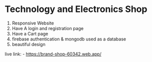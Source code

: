 <h1>Technology and Electronics Shop</h1>

1) Responsive Website
2) Have A login and registration page
3) Have a Cart page
4) firebase authentication & mongodb used as a database
5) beautiful design

live link: - https://brand-shop-60342.web.app/
